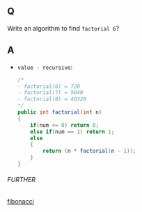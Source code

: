 ## Q
Write an algorithm to find `factorial 6`?

## A

* `value - recursive`:

	```c#
	/*
	- factorial(6) = 720
	- factorial(7) = 5040
	- factorial(8) = 40320
	*/
	public int factorial(int n)
	{
		if(num <= 0) return 0;
		else if(num == 1) return 1;
		else
		{
			return (n * factorial(n - 1));
		}
	}
	```

###### FURTHER
[fibonacci](./../../../comp-sci/algorithm/recursion/#factorial)